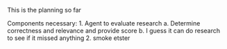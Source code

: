 This is the planning so far

Components necessary:
    1. Agent to evaluate research
        a. Determine correctness and relevance and provide score
        b. I guess it can do research to see if it missed anything
    2. smoke etster 